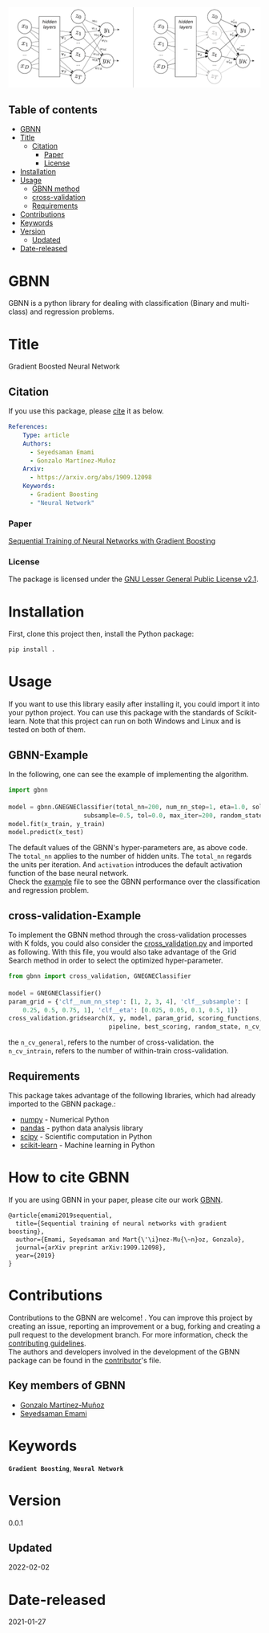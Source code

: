 ![![alt text](https://github.com/GAA-UAM/GBNN/blob/main/doc/nn.png)](https://github.com/GAA-UAM/GBNN/blob/main/doc/nn.png)

## Table of contents
* [GBNN](#GBNN)
* [Title](#Title)
    * [Citation](#Citation)
        * [Paper](#Paper)
        * [License](#License)
* [Installation](#Installation)
* [Usage](#Usage)
   * [GBNN method](#GBNN-Example)
   * [cross-validation](#cross-validation-Exapmle)
   * [Requirements](#Requirements)
* [Contributions](#Contributions)  
* [Keywords](#Keywords)  
* [Version](#Version)  
   * [Updated](#Updated)
* [Date-released](#Date-released)      




# GBNN
GBNN is a python library for dealing with classification (Binary and multi-class) and regression problems.

# Title
Gradient Boosted Neural Network

## Citation 
If you use this package, please [cite](CITATION.cff) it as below.

```yaml
References:
    Type: article
    Authors:
      - Seyedsaman Emami
      - Gonzalo Martínez-Muñoz
    Arxiv:
      - https://arxiv.org/abs/1909.12098
    Keywords:
      - Gradient Boosting
      - "Neural Network"
```
### Paper
[Sequential Training of Neural Networks with Gradient Boosting](https://arxiv.org/abs/1909.12098)

### License
The package is licensed under the [GNU Lesser General Public License v2.1](https://github.com/GAA-UAM/GBNN/blob/main/LICENSE).



# Installation
First, clone this project then, install the Python package:

```bash
pip install .
```

# Usage
If you want to use this library easily after installing it, you could import 
it into your python project. You can use this package with the standards of 
Scikit-learn.
Note that this project can run on both Windows and Linux and is tested on both of them.
## GBNN-Example
In the following, one can see the example of implementing the algorithm. 

```python
import gbnn

model = gbnn.GNEGNEClassifier(total_nn=200, num_nn_step=1, eta=1.0, solver='lbfgs',
                     subsample=0.5, tol=0.0, max_iter=200, random_state=None, activation='logistic')
model.fit(x_train, y_train)
model.predict(x_test)
```
The default values of the GBNN's hyper-parameters are, as above code. 
The `total_nn` applies to the number of hidden units. The `total_nn` regards the units per iteration. 
And `activation` introduces the default activation function of the base neural network.
<br/>
Check the [example](https://github.com/GAA-UAM/GBNN/tree/main/examples/examples.ipynb) file to see the GBNN performance over the classification and regression problem.


## cross-validation-Example
To implement the GBNN method through the cross-validation processes with K folds, 
you could also consider the [cross_validation.py](https://github.com/GAA-UAM/GBNN/tree/main/gbnn/cross_validation.py) and imported as following.
With this file, you would also take advantage of the Grid Search method in order to select the optimized hyper-parameter.

```python
from gbnn import cross_validation, GNEGNEClassifier

model = GNEGNEClassifier()
param_grid = {'clf__num_nn_step': [1, 2, 3, 4], 'clf__subsample': [
    0.25, 0.5, 0.75, 1], 'clf__eta': [0.025, 0.05, 0.1, 0.5, 1]}
cross_validation.gridsearch(X, y, model, param_grid, scoring_functions,
                            pipeline, best_scoring, random_state, n_cv_general, n_cv_intrain)
```
the `n_cv_general`, refers to the number of cross-validation. the `n_cv_intrain`, refers to the number of within-train cross-validation.

## Requirements
This package takes advantage of the following libraries, which had already imported to the GBNN package.:
- [numpy](https://numpy.org/) - Numerical Python
- [pandas](https://pandas.pydata.org/) - python data analysis library
- [scipy](https://www.scipy.org/) - Scientific computation in Python
- [scikit-learn](https://scikit-learn.org/stable/) - Machine learning in Python

# How to cite GBNN
If you are using GBNN in your paper, please cite our work [GBNN](https://arxiv.org/abs/1909.12098).
```
@article{emami2019sequential,
  title={Sequential training of neural networks with gradient boosting},
  author={Emami, Seyedsaman and Mart{\'\i}nez-Mu{\~n}oz, Gonzalo},
  journal={arXiv preprint arXiv:1909.12098},
  year={2019}
}
```
# Contributions
Contributions to the GBNN are welcome! . You can improve this project by creating an issue, 
reporting an improvement or a bug, forking and creating a pull request to the 
development branch. For more information, check the [contributing guidelines](contributing-guidelines.md).
<br/>
The authors and developers involved in the development of the GBNN package can be found in the [contributor](contributors.txt)'s file.

## Key members of GBNN

* [Gonzalo Martínez-Muñoz](https://github.com/gmarmu)
* [Seyedsaman Emami](https://github.com/samanemami)

# Keywords
**`Gradient Boosting`**, **`Neural Network`**

# Version 
0.0.1

## Updated
2022-02-02

# Date-released
2021-01-27
